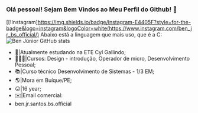 ### Olá pessoal! Sejam Bem Vindos ao Meu Perfil do Github! 👋

[[!Instagram]https://img.shields.io/badge/Instagram-E4405F?style=for-the-badge&logo=instagram&logoColor=white(https://www.instagram.com/ben_jr_bs_official/)
Abaixo está a linguagem que mais uso, que é a C:<br>
![Ben Júnior GitHub stats](https://github-readme-stats.vercel.app/api?username=benjuniorofc&show_icons=true&theme=tokyonight)

- 🏫|Atualmente estudando na ETE Cyl Gallindo;
- 👨🏻‍💻|Cursos: Design - introdução, Operador de micro, Desenvolvimento Pessoal;
- 📚|Curso técnico Desenvolvimento de Sistemas - 1/3 EM;
- 🌎|Mora em Buíque/PE;
- 😛|16 year;
- ✉️|Email comercial:
- ben.jr.santos.bs.official

<!--
**Benjuniorofc/Benjuniorofc** is a ✨ _special_ ✨ repository because its `README.md` (this file) appears on your GitHub profile.
